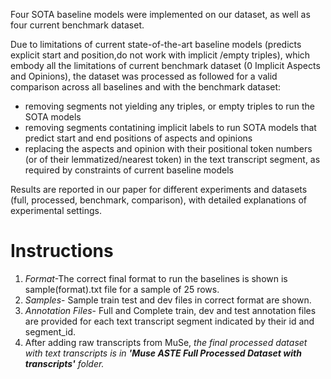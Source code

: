 Four SOTA baseline models were implemented on our dataset, as well as four current benchmark dataset.

Due to limitations of current state-of-the-art baseline models (predicts explicit start and position,do not work with implicit /empty triples), which embody all the limitations of current benchmark dataset (0 Implicit Aspects and Opinions), the  dataset was processed as followed for a valid comparison across all baselines and with the benchmark dataset:
 - removing segments not yielding any triples, or empty triples to run the SOTA models
 - removing segments contatining implicit labels to run SOTA models that predict start and end positions of aspects and opinions
 - replacing the aspects and opinion with their positional token numbers (or of their lemmatized/nearest token) in the text transcript segment, as required by constraints of current baseline models

Results are reported in our paper for different experiments and datasets (full, processed, benchmark, comparison), with detailed explanations of experimental settings. 
# Instructions
1. *Format*-The correct final format to run the baselines is shown is sample(format).txt file for a sample of 25 rows. 
2. *Samples*- Sample train test and dev files in correct format are shown.
3. *Annotation Files*- Full and Complete train, dev and test annotation files are provided for each text transcript segment indicated by their id and segment_id.
4. After adding raw transcripts from MuSe, *the final processed dataset with text transcripts is in **'Muse ASTE Full Processed Dataset with transcripts'** folder.*

